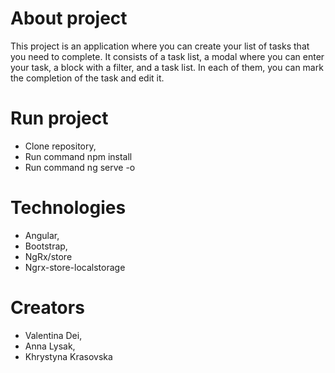 # About project

This project is an application where you can create your list of tasks that you need to complete. It consists of a task list, a modal where you can enter your task, a block with a filter, and a task list. In each of them, you can mark the completion of the task and edit it.

# Run project

- Clone repository,
- Run command npm install
- Run command ng serve -o

# Technologies

- Angular,
- Bootstrap,
- NgRx/store
- Ngrx-store-localstorage

# Creators

- Valentina Dei,
- Anna Lysak,
- Khrystyna Krasovska
